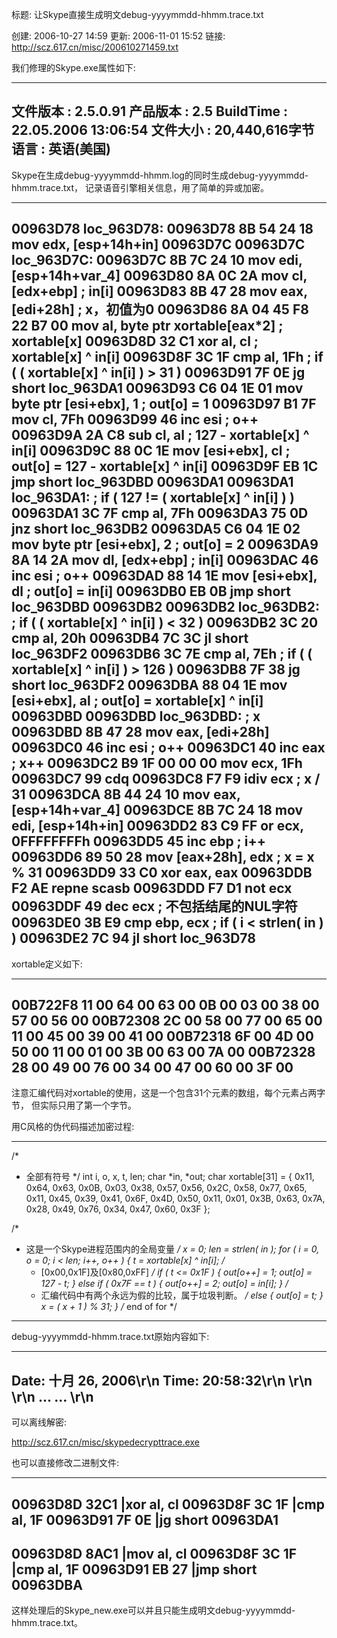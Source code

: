 标题: 让Skype直接生成明文debug-yyyymmdd-hhmm.trace.txt

创建: 2006-10-27 14:59
更新: 2006-11-01 15:52
链接: http://scz.617.cn/misc/200610271459.txt

我们修理的Skype.exe属性如下:

--------------------------------------------------------------------------
文件版本    : 2.5.0.91
产品版本    : 2.5
BuildTime   : 22.05.2006 13:06:54
文件大小    : 20,440,616字节
语言        : 英语(美国)
--------------------------------------------------------------------------

Skype在生成debug-yyyymmdd-hhmm.log的同时生成debug-yyyymmdd-hhmm.trace.txt，
记录语音引擎相关信息，用了简单的异或加密。

--------------------------------------------------------------------------
00963D78                         loc_963D78:
00963D78 8B 54 24 18                 mov edx, [esp+14h+in]
00963D7C
00963D7C                         loc_963D7C:
00963D7C 8B 7C 24 10                 mov edi, [esp+14h+var_4]
00963D80 8A 0C 2A                    mov cl, [edx+ebp]                   ; in[i]
00963D83 8B 47 28                    mov eax, [edi+28h]                  ; x，初值为0
00963D86 8A 04 45 F8 22 B7 00        mov al, byte ptr xortable[eax*2]    ; xortable[x]
00963D8D 32 C1                       xor al, cl                          ; xortable[x] ^ in[i]
00963D8F 3C 1F                       cmp al, 1Fh                         ; if ( ( xortable[x] ^ in[i] ) > 31 )
00963D91 7F 0E                       jg  short loc_963DA1
00963D93 C6 04 1E 01                 mov byte ptr [esi+ebx], 1           ; out[o] = 1
00963D97 B1 7F                       mov cl, 7Fh
00963D99 46                          inc esi                             ; o++
00963D9A 2A C8                       sub cl, al                          ; 127 - xortable[x] ^ in[i]
00963D9C 88 0C 1E                    mov [esi+ebx], cl                   ; out[o] = 127 - xortable[x] ^ in[i]
00963D9F EB 1C                       jmp short loc_963DBD
00963DA1
00963DA1                         loc_963DA1:                             ; if ( 127 != ( xortable[x] ^ in[i] ) )
00963DA1 3C 7F                       cmp al, 7Fh
00963DA3 75 0D                       jnz short loc_963DB2
00963DA5 C6 04 1E 02                 mov byte ptr [esi+ebx], 2           ; out[o] = 2
00963DA9 8A 14 2A                    mov dl, [edx+ebp]                   ; in[i]
00963DAC 46                          inc esi                             ; o++
00963DAD 88 14 1E                    mov [esi+ebx], dl                   ; out[o] = in[i]
00963DB0 EB 0B                       jmp short loc_963DBD
00963DB2
00963DB2                         loc_963DB2:                             ; if ( ( xortable[x] ^ in[i] ) < 32 )
00963DB2 3C 20                       cmp al, 20h
00963DB4 7C 3C                       jl  short loc_963DF2
00963DB6 3C 7E                       cmp al, 7Eh                         ; if ( ( xortable[x] ^ in[i] ) > 126 )
00963DB8 7F 38                       jg  short loc_963DF2
00963DBA 88 04 1E                    mov [esi+ebx], al                   ; out[o] = xortable[x] ^ in[i]
00963DBD
00963DBD                         loc_963DBD:                             ; x
00963DBD 8B 47 28                    mov eax, [edi+28h]
00963DC0 46                          inc esi                             ; o++
00963DC1 40                          inc eax                             ; x++
00963DC2 B9 1F 00 00 00              mov ecx, 1Fh
00963DC7 99                          cdq
00963DC8 F7 F9                       idiv ecx                            ; x / 31
00963DCA 8B 44 24 10                 mov eax, [esp+14h+var_4]
00963DCE 8B 7C 24 18                 mov edi, [esp+14h+in]
00963DD2 83 C9 FF                    or  ecx, 0FFFFFFFFh
00963DD5 45                          inc ebp                             ; i++
00963DD6 89 50 28                    mov [eax+28h], edx                  ; x = x % 31
00963DD9 33 C0                       xor eax, eax
00963DDB F2 AE                       repne scasb
00963DDD F7 D1                       not ecx
00963DDF 49                          dec ecx                             ; 不包括结尾的NUL字符
00963DE0 3B E9                       cmp ebp, ecx                        ; if ( i < strlen( in ) )
00963DE2 7C 94                       jl  short loc_963D78
--------------------------------------------------------------------------

xortable定义如下:

--------------------------------------------------------------------------
00B722F8  11 00 64 00 63 00 0B 00 03 00 38 00 57 00 56 00
00B72308  2C 00 58 00 77 00 65 00 11 00 45 00 39 00 41 00
00B72318  6F 00 4D 00 50 00 11 00 01 00 3B 00 63 00 7A 00
00B72328  28 00 49 00 76 00 34 00 47 00 60 00 3F 00
--------------------------------------------------------------------------

注意汇编代码对xortable的使用，这是一个包含31个元素的数组，每个元素占两字节，
但实际只用了第一个字节。

用C风格的伪代码描述加密过程:

--------------------------------------------------------------------------
/*
 * 全部有符号
 */
int     i,
        o,
        x,
        t,
        len;
char   *in,
       *out;
char    xortable[31]    =
{
0x11, 0x64, 0x63, 0x0B, 0x03, 0x38, 0x57, 0x56,
0x2C, 0x58, 0x77, 0x65, 0x11, 0x45, 0x39, 0x41,
0x6F, 0x4D, 0x50, 0x11, 0x01, 0x3B, 0x63, 0x7A,
0x28, 0x49, 0x76, 0x34, 0x47, 0x60, 0x3F
};

/*
 * 这是一个Skype进程范围内的全局变量
 */
x   = 0;
len = strlen( in );
for ( i = 0, o = 0; i < len; i++, o++ )
{
    t   = xortable[x] ^ in[i];
    /*
     * [0x00,0x1F]及[0x80,0xFF]
     */
    if ( t <= 0x1F )
    {
        out[o++]    = 1;
        out[o]      = 127 - t;
    }
    else if ( 0x7F == t )
    {
        out[o++]    = 2;
        out[o]      = in[i];
    }
    /*
     * 汇编代码中有两个永远为假的比较，属于垃圾判断。
     */
    else
    {
        out[o]      = t;
    }
    x   = ( x + 1 ) % 31;
}  /* end of for */
--------------------------------------------------------------------------

debug-yyyymmdd-hhmm.trace.txt原始内容如下:

--------------------------------------------------------------------------
Date: 十月 26, 2006\r\n
Time: 20:58:32\r\n
\r\n
<Encrypted Data>\r\n
... ...
<Encrypted Data>\r\n
--------------------------------------------------------------------------

可以离线解密:

http://scz.617.cn/misc/skypedecrypttrace.exe

也可以直接修改二进制文件:

--------------------------------------------------------------------------
00963D8D      32C1          |xor     al, cl
00963D8F      3C 1F         |cmp     al, 1F
00963D91      7F 0E         |jg      short 00963DA1
--------------------------------------------------------------------------
00963D8D      8AC1          |mov     al, cl
00963D8F      3C 1F         |cmp     al, 1F
00963D91      EB 27         |jmp     short 00963DBA
--------------------------------------------------------------------------

这样处理后的Skype_new.exe可以并且只能生成明文debug-yyyymmdd-hhmm.trace.txt。
